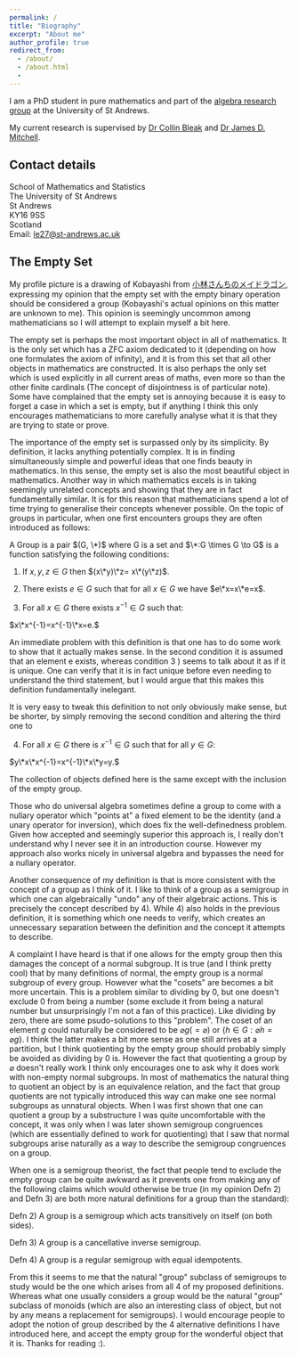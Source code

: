 ```yaml
---
permalink: /
title: "Biography"
excerpt: "About me"
author_profile: true
redirect_from:
  - /about/
  - /about.html
  -
---
```


I am a PhD student in pure mathematics and part of the [algebra research group](http://www.mcs.st-and.ac.uk/pg/pure/Algebra/) at the University of St Andrews.

My current research is supervised by [Dr Collin Bleak](http://www-groups.mcs.st-andrews.ac.uk/~collin/) and
[Dr James D. Mitchell](http://www-groups.mcs.st-andrews.ac.uk/~jamesm/).

## Contact details

School of Mathematics and Statistics  
The University of St Andrews  
St Andrews  
KY16 9SS  
Scotland  
Email: le27@st-andrews.ac.uk

## The Empty Set

My profile picture is a drawing of Kobayashi from [小林さんちのメイドラゴン](https://en.wikipedia.org/wiki/Miss_Kobayashi%27s_Dragon_Maid), expressing my opinion that the empty set with the empty binary operation should be considered a group (Kobayashi's actual opinions on this matter are unknown to me). This opinion is seemingly uncommon among mathematicians so I will attempt to explain myself a bit here.

The empty set is perhaps the most important object in all of mathematics. It is the only set which has a ZFC axiom dedicated to it (depending on how one formulates the axiom of infinity), and it is from this set that all other objects in mathematics are constructed. It is also perhaps the only set which is used explicitly in all current areas of maths, even more so than the other finite cardinals (The concept of disjointness is of particular note). Some have complained that the empty set is annoying because it is easy to forget a case in which a set is empty, but if anything I think this only encourages mathematicians to more carefully analyse what it is that they are trying to state or prove.

The importance of the empty set is surpassed only by its simplicity. By definition, it lacks anything potentially complex. It is in finding simultaneously simple and powerful ideas that one finds beauty in mathematics. In this sense, the empty set is also the most beautiful object in mathematics. Another way in which mathematics excels is in taking seemingly unrelated concepts and showing that they are in fact fundamentally similar. It is for this reason that mathematicians spend a lot of time trying to generalise their concepts whenever possible. On the topic of groups in particular, when one first encounters groups they are often introduced as follows:

A Group is a pair $(G, \*)$ where G is a set and $\*:G \times G \to G$ is a function satisfying the following conditions:

1) If $x, y, z \in G$ then $(x\*y)\*z= x\*(y\*z)$.

2) There exists $e \in G$ such that for all $x \in G$ we have $e\*x=x\*e=x$.

3) For all $x \in G$ there exists $x ^ {-1} \in G$ such that:

$x\*x^{-1}=x^{-1}\*x=e.$

An immediate problem with this definition is that one has to do some work to show that it actually
makes sense. In the second condition it is assumed that an element e exists, whereas condition 3
) seems to talk about it as if it is unique. One can verify that it is in fact unique before even
needing to understand the third statement, but I would argue that this makes this definition
fundamentally inelegant.

It is very easy to tweak this definition to not only obviously make sense, but be shorter, by simply
removing the second condition and altering the third one to

4) For all $x \in G$ there is $x^{-1} \in G$ such that for all $y \in G$:

$y\*x\*x^{-1}=x^{-1}\*x\*y=y.$

The collection of objects defined here is the same except with the inclusion of the empty group.

Those who do universal algebra sometimes define a group to come with a nullary operator which "points at" a fixed element to be the identity (and a unary operator for inversion), which does fix the well-definedness problem. Given how accepted and seemingly superior this approach is, I really don't understand why I never see it in an introduction course. However my approach also works nicely in universal algebra and bypasses the need for a nullary operator.

Another consequence of my definition is that is more consistent with the concept of a group as I think of it. I like to think of a group as a semigroup in which one can algebraically "undo" any of their algebraic actions. This is precisely the concept described by 4). While 4) also holds in the previous definition, it is something which one needs to verify, which creates an unnecessary separation between the definition and the concept it attempts to describe.

A complaint I have heard is that if one allows for the empty group then this damages the concept of a normal subgroup. It is true (and I think pretty cool) that by many definitions of normal, the empty group is a normal subgroup of every group. However what the "cosets" are becomes a bit more uncertain. This is a problem similar to dividing by 0, but one doesn't exclude 0 from being a number (some exclude it from being a natural number but unsurprisingly I'm not a fan of this practice). Like dividing by zero, there are some psudo-solutions to this "problem".
The coset of an element $g$ could naturally be considered to be $\varnothing g(=\varnothing)$ or {$h \in G:\varnothing h=\varnothing g$}. I think the latter makes a bit more sense as one still arrives at a partition, but I think quotienting by the empty group should probably simply be avoided as dividing by 0 is. However the fact that quotienting a group by $\varnothing$ doesn't really work I think only encourages one to ask why it does work with non-empty normal subgroups. In most of mathematics the natural thing to quotient an object by is an equivalence relation, and the fact that group quotients are not typically introduced this way can make one see normal subgroups as unnatural objects. When I was first shown that one can quotient a group by a substructure I was quite uncomfortable with the concept, it was only when I was later shown semigroup congruences (which are essentially defined to work for quotienting) that I saw that normal subgroups arise naturally as a way to describe the semigroup congruences on a group. 

When one is a semigroup theorist, the fact that people tend to exclude the empty group can be quite awkward as it prevents one from making any of the following claims which would otherwise be true (in my opinion Defn 2) and Defn 3) are both more natural definitions for a group than the standard):

Defn 2) A group is a semigroup which acts transitively on itself (on both sides).

Defn 3) A group is a cancellative inverse semigroup.

Defn 4) A group is a regular semigroup with equal idempotents.

From this it seems to me that the natural "group" subclass of semigroups to study would be the one which arises from all 4 of my proposed definitions. Whereas what one usually considers a group would be the natural "group" subclass of monoids (which are also an interesting class of object, but not by any means a replacement for semigroups). I would encourage people to adopt the notion of group described by the 4 alternative definitions I have introduced here, and accept the empty group for the wonderful object that it is. Thanks for reading :).
